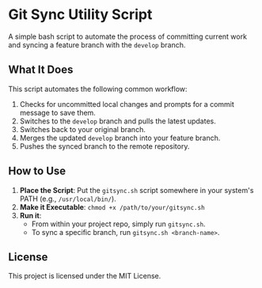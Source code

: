 # Git Sync Utility Script

A simple bash script to automate the process of committing current work and syncing a feature branch with the `develop` branch.

## What It Does
This script automates the following common workflow:
1.  Checks for uncommitted local changes and prompts for a commit message to save them.
2.  Switches to the `develop` branch and pulls the latest updates.
3.  Switches back to your original branch.
4.  Merges the updated `develop` branch into your feature branch.
5.  Pushes the synced branch to the remote repository.

## How to Use
1.  **Place the Script**: Put the `gitsync.sh` script somewhere in your system's PATH (e.g., `/usr/local/bin/`).
2.  **Make it Executable**: `chmod +x /path/to/your/gitsync.sh`
3.  **Run it**:
    * From within your project repo, simply run `gitsync.sh`.
    * To sync a specific branch, run `gitsync.sh <branch-name>`.

## License
This project is licensed under the MIT License.